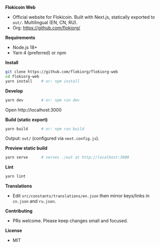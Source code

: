 **Flokicoin Web**

- Official website for Flokicoin. Built with Next.js, statically exported to `out/`. Multilingual (EN, CN, RU).
- Org: https://github.com/flokiorg/

**Requirements**
- Node.js 18+
- Yarn 4 (preferred) or npm

**Install**
```bash
git clone https://github.com/flokiorg/flokiorg-web
cd flokiorg-web
yarn install    # or: npm install
```

**Develop**
```bash
yarn dev        # or: npm run dev
```
Open http://localhost:3000

**Build (static export)**
```bash
yarn build      # or: npm run build
```
Output: `out/` (configured via `next.config.js`).

**Preview static build**
```bash
yarn serve      # serves ./out at http://localhost:3000
```

**Lint**
```bash
yarn lint
```

**Translations**
- Edit `src/constants/translations/en.json` then mirror keys/links in `cn.json` and `ru.json`.

**Contributing**
- PRs welcome. Please keep changes small and focused.

**License**
- MIT
